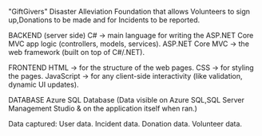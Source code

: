 "GiftGivers" Disaster Alleviation Foundation that allows Volunteers to sign up,Donations to be made and for Incidents to be reported.

BACKEND (server side)
C# → main language for writing the ASP.NET Core MVC app logic (controllers, models, services).
ASP.NET Core MVC → the web framework (built on top of C#/.NET).

FRONTEND
HTML → for the structure of the web pages.
CSS → for styling the pages.
JavaScript → for any client-side interactivity (like validation, dynamic UI updates).

DATABASE
Azure SQL Database (Data visible on Azure SQL,SQL Server Management Studio & on the application itself when ran.)

Data captured:
User data.
Incident data.
Donation data.
Volunteer data.
